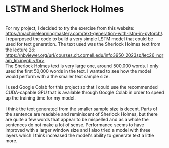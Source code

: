 # LSTM and Sherlock Holmes 

<br> For my project, I decided to try the exercise from this website: https://machinelearningmastery.com/text-generation-with-lstm-in-pytorch/. I repurposed the code to build a very simple LSTM model that could be used for text generation. The text used was the Sherlock Holmes text from the lecture 26: https://nbviewer.org/url/courses.cit.cornell.edu/info3950_2023sp/lec26_ngram_lm.ipynb.</br>
<br> The Sherlock Holmes text is very large one, around 500,000 words. I only used the first 50,000 words in the text. I wanted to see how the model would perform with a the smaller text sample size. </br>
<br> I used Google Colab for this project so that I could use the recommended CUDA-capable GPU that is available through Google Colab in order to speed up the training time for my model. </br>
<br> I think the text generated from the smaller sample size is decent. Parts of the sentence are readable and reminiscent of Sherlock Holmes, but there are quite a few words that appear to be mispelled and as a whole the sentences do not make a lot of sense. Performance seems to have improved with a larger window size and I also tried a model with three layers which I think increased the model's ability to generate text a little more.</br>
